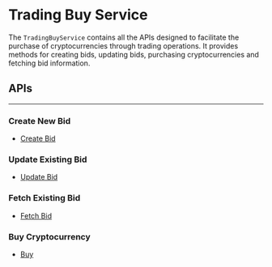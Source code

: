 # Trading Buy Service

The `TradingBuyService` contains all the APIs designed to facilitate the purchase of cryptocurrencies through trading operations. It provides methods for creating bids, updating bids, purchasing cryptocurrencies and fetching bid information.

## APIs
---

### Create New Bid
- [Create Bid](TradingBuyService/CreateBid.md)

### Update Existing Bid
- [Update Bid](TradingBuyService/UpdateBid.md)

### Fetch Existing Bid
- [Fetch Bid](TradingBuyService/FetchBid.md)

### Buy Cryptocurrency
- [Buy](TradingBuyService/Buy.md)